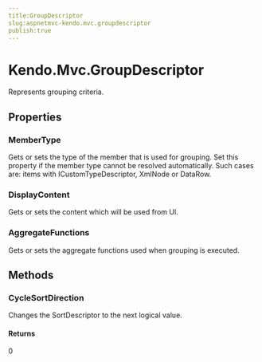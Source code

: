 ```yaml
---
title:GroupDescriptor
slug:aspnetmvc-kendo.mvc.groupdescriptor
publish:true
---
```


# Kendo.Mvc.GroupDescriptor
Represents grouping criteria.


## Properties
### MemberType
Gets or sets the type of the member that is used for grouping.
            Set this property if the member type cannot be resolved automatically.
            Such cases are: items with ICustomTypeDescriptor, XmlNode or DataRow.
### DisplayContent
Gets or sets the content which will be used from UI.
### AggregateFunctions
Gets or sets the aggregate functions used when grouping is executed.



## Methods

### CycleSortDirection
Changes the SortDescriptor to the next logical value.



#### Returns
0



